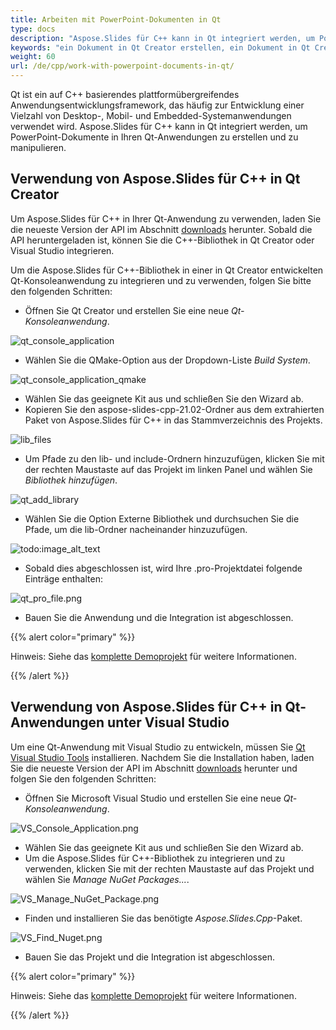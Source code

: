 ```yaml
---
title: Arbeiten mit PowerPoint-Dokumenten in Qt
type: docs
description: "Aspose.Slides für C++ kann in Qt integriert werden, um PowerPoint-Dokumente in Qt-Anwendungen zu erstellen und zu manipulieren."
keywords: "ein Dokument in Qt Creator erstellen, ein Dokument in Qt Creator laden, Aspose C++ mit Qt Creator verwenden, ein Dokument von Aspose C++ laden, von Aspose.Slides C++ unterstützte Formate laden"
weight: 60
url: /de/cpp/work-with-powerpoint-documents-in-qt/
---
```


Qt ist ein auf C++ basierendes plattformübergreifendes Anwendungsentwicklungsframework, das häufig zur Entwicklung einer Vielzahl von Desktop-, Mobil- und Embedded-Systemanwendungen verwendet wird. Aspose.Slides für C++ kann in Qt integriert werden, um PowerPoint-Dokumente in Ihren Qt-Anwendungen zu erstellen und zu manipulieren.

## Verwendung von Aspose.Slides für C++ in Qt Creator

Um Aspose.Slides für C++ in Ihrer Qt-Anwendung zu verwenden, laden Sie die neueste Version der API im Abschnitt [downloads](https://downloads.aspose.com/slides/cpp) herunter. Sobald die API heruntergeladen ist, können Sie die C++-Bibliothek in Qt Creator oder Visual Studio integrieren.

Um die Aspose.Slides für C++-Bibliothek in einer in Qt Creator entwickelten Qt-Konsoleanwendung zu integrieren und zu verwenden, folgen Sie bitte den folgenden Schritten:

- Öffnen Sie Qt Creator und erstellen Sie eine neue *Qt-Konsoleanwendung*.

![qt_console_application](qt-console-application.png)

- Wählen Sie die QMake-Option aus der Dropdown-Liste *Build System*.

![qt_console_application_qmake](qt-console-application-qmake.png)

- Wählen Sie das geeignete Kit aus und schließen Sie den Wizard ab.
- Kopieren Sie den aspose-slides-cpp-21.02-Ordner aus dem extrahierten Paket von Aspose.Slides für C++ in das Stammverzeichnis des Projekts.

![lib_files](aspose.slides-lib-files.png)

- Um Pfade zu den lib- und include-Ordnern hinzuzufügen, klicken Sie mit der rechten Maustaste auf das Projekt im linken Panel und wählen Sie *Bibliothek hinzufügen*.

![qt_add_library](qt_add_library.png)

- Wählen Sie die Option Externe Bibliothek und durchsuchen Sie die Pfade, um die lib-Ordner nacheinander hinzuzufügen.

![todo:image_alt_text](qt-add-external-library.png)

- Sobald dies abgeschlossen ist, wird Ihre .pro-Projektdatei folgende Einträge enthalten:

![qt_pro_file.png](qt-pro-file.png)

- Bauen Sie die Anwendung und die Integration ist abgeschlossen.  

{{% alert color="primary" %}}

Hinweis: Siehe das [komplette Demoprojekt](https://github.com/aspose-slides/Aspose.Slides-for-C/tree/master/QtDemos/QtCreator/Qt_AsposeSlides_QMake) für weitere Informationen.

{{% /alert %}}

## Verwendung von Aspose.Slides für C++ in Qt-Anwendungen unter Visual Studio

Um eine Qt-Anwendung mit Visual Studio zu entwickeln, müssen Sie [Qt Visual Studio Tools](https://marketplace.visualstudio.com/items?itemName=TheQtCompany.QtVisualStudioTools-19123) installieren. Nachdem Sie die Installation haben, laden Sie die neueste Version der API im Abschnitt [downloads](https://downloads.aspose.com/slides/cpp) herunter und folgen Sie den folgenden Schritten:

- Öffnen Sie Microsoft Visual Studio und erstellen Sie eine neue *Qt-Konsoleanwendung*.

![VS_Console_Application.png](vs-console-application.png)

- Wählen Sie das geeignete Kit aus und schließen Sie den Wizard ab.
- Um die Aspose.Slides für C++-Bibliothek zu integrieren und zu verwenden, klicken Sie mit der rechten Maustaste auf das Projekt und wählen Sie *Manage NuGet Packages...*.

![VS_Manage_NuGet_Package.png](vs-manage-nuget-package.png)

- Finden und installieren Sie das benötigte *Aspose.Slides.Cpp*-Paket.

![VS_Find_Nuget.png](vs-find-nuget.png)

- Bauen Sie das Projekt und die Integration ist abgeschlossen.  

{{% alert color="primary" %}}

Hinweis: Siehe das [komplette Demoprojekt](https://github.com/aspose-slides/Aspose.Slides-for-C/tree/master/QtDemos/Visual%20Studio/Qt_AsposeSlides_VS) für weitere Informationen.

{{% /alert %}}